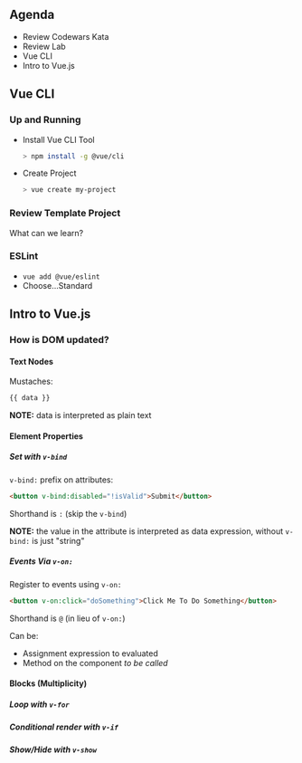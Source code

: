 
## Agenda

* Review Codewars Kata
* Review Lab
* Vue CLI
* Intro to Vue.js

## Vue CLI

### Up and Running

* Install Vue CLI Tool
    ```sh
    > npm install -g @vue/cli
    ```
* Create Project
    ```sh
    > vue create my-project
    ```

### Review Template Project

What can we learn?

### ESLint

* `vue add @vue/eslint`
* Choose...Standard

## Intro to Vue.js

### How is DOM updated?

#### Text Nodes

Mustaches:

```html
{{ data }}
```

**NOTE:** data is interpreted as plain text 

#### Element Properties

##### Set with `v-bind`

`v-bind:` prefix on attributes:

```html
<button v-bind:disabled="!isValid">Submit</button>
```

Shorthand is `:` (skip the `v-bind`)

**NOTE:** the value in the attribute is interpreted as data expression, without `v-bind:` is just "string"

##### Events Via `v-on:`

Register to events using `v-on:`

```html
<button v-on:click="doSomething">Click Me To Do Something</button>
```

Shorthand is `@` (in lieu of `v-on:`)

Can be:

* Assignment expression to evaluated
* Method on the component _to be called_

#### Blocks (Multiplicity)


##### Loop with `v-for`

##### Conditional render with `v-if`

##### Show/Hide with `v-show`
